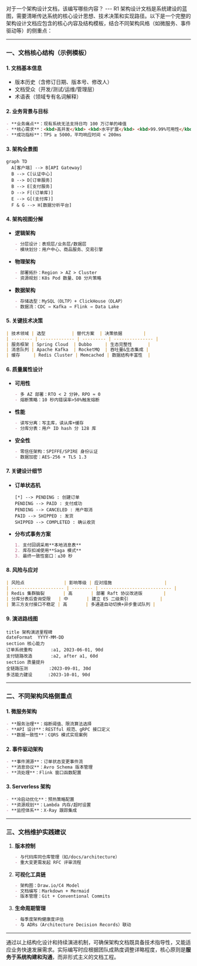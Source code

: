 对于一个架构设计文档，该编写哪些内容？
--- R1
架构设计文档是系统建设的蓝图，需要清晰传达系统的核心设计思想、技术决策和实现路径。以下是一个完整的架构设计文档应包含的核心内容及结构模板，结合不同架构风格（如微服务、事件驱动等）的侧重点：

---

### 一、文档核心结构（示例模板）

#### 1. **文档基本信息**

- 版本历史（含修订日期、版本号、修改人）
- 文档受众（开发/测试/运维/管理层）
- 术语表（领域专有名词解释）

#### 2. **业务背景与目标**

```markdown
- **业务痛点**：现有系统无法支持日均 100 万订单的峰值
- **核心需求**：<kbd>高并发</kbd> <kbd>水平扩展</kbd> <kbd>99.99%可用性</kbd>
- **成功指标**：TPS ≥ 5000，平均响应时间 < 200ms
```

#### 3. **架构全景图**

```mermaid
graph TD
  A[客户端] --> B[API Gateway]
  B --> C[认证中心]
  B --> D[订单服务]
  B --> E[支付服务]
  D --> F[(订单库)]
  E --> G[(支付库)]
  F & G --> H[数据分析平台]
```

#### 4. **架构视图分解**

- **逻辑架构**
  ```markdown
  - 分层设计：表现层/业务层/数据层
  - 模块划分：用户中心、商品服务、交易引擎
  ```
- **物理架构**
  ```markdown
  - 部署拓扑：Region > AZ > Cluster
  - 资源规划：K8s Pod 数量、DB 分片策略
  ```
- **数据架构**
  ```markdown
  - 存储选型：MySQL（OLTP）+ ClickHouse（OLAP）
  - 数据流：CDC → Kafka → Flink → Data Lake
  ```

#### 5. **关键技术决策**

```markdown
| 技术领域 | 选型          | 替代方案  | 决策依据        |
| -------- | ------------- | --------- | --------------- |
| 服务框架 | Spring Cloud  | Dubbo     | 生态完整性      |
| 消息队列 | Apache Kafka  | RocketMQ  | 吞吐量&生态集成 |
| 缓存     | Redis Cluster | Memcached | 数据结构丰富性  |
```

#### 6. **质量属性设计**

- **可用性**
  ```markdown
  - 多 AZ 部署：RTO < 2 分钟，RPO ≈ 0
  - 熔断策略：10 秒内错误率>50%触发熔断
  ```
- **性能**
  ```markdown
  - 读写分离：写主库，读从库+缓存
  - 分库分表：用户 ID hash 分 128 库
  ```
- **安全性**
  ```markdown
  - 零信任架构：SPIFFE/SPIRE 身份认证
  - 数据加密：AES-256 + TLS 1.3
  ```

#### 7. **关键设计细节**

- **订单状态机**

  ```plantuml
  [*] --> PENDING : 创建订单
  PENDING --> PAID : 支付成功
  PENDING --> CANCELED : 用户取消
  PAID --> SHIPPED : 发货
  SHIPPED --> COMPLETED : 确认收货
  ```

- **分布式事务方案**
  ```markdown
  1. 支付回调采用**本地消息表**
  2. 库存扣减使用**Saga 模式**
  3. 最终一致性窗口：≤30 秒
  ```

#### 8. **风险与应对**

```markdown
| 风险点               | 影响等级 | 应对措施                    |
| -------------------- | -------- | --------------------------- |
| Redis 集群脑裂       | 高       | 部署 Raft 协议改进版        |
| 分库分表后查询受限   | 中       | 建立 ES 二级索引            |
| 第三方支付接口不稳定 | 高       | 多通道自动切换+异步重试队列 |
```

#### 9. **演进路线图**

```gantt
title 架构演进里程碑
dateFormat  YYYY-MM-DD
section 核心能力
订单系统重构       :a1, 2023-06-01, 90d
支付链路改造       :a2, after a1, 60d
section 质量提升
全链路压测        :2023-09-01, 30d
多活能力建设      :2023-10-01, 90d
```

---

### 二、不同架构风格侧重点

#### 1. **微服务架构**

```markdown
- **服务治理**：熔断阈值、限流算法选择
- **API 设计**：RESTful 规范、gRPC 接口定义
- **数据一致性**：CQRS 模式实现案例
```

#### 2. **事件驱动架构**

```markdown
- **事件溯源**：订单状态变更事件流
- **消息协议**：Avro Schema 版本管理
- **流处理**：Flink 窗口函数配置
```

#### 3. **Serverless 架构**

```markdown
- **冷启动优化**：预热策略配置
- **资源规划**：Lambda 内存/超时设置
- **监控体系**：X-Ray 跟踪集成
```

---

### 三、文档维护实践建议

1. **版本控制**

   ```markdown
   - 与代码库同仓库管理（如/docs/architecture）
   - 重大变更需发起 RFC 评审流程
   ```

2. **可视化工具链**

   ```markdown
   - 架构图：Draw.io/C4 Model
   - 文档编写：Markdown + Mermaid
   - 版本管理：Git + Conventional Commits
   ```

3. **生命周期管理**
   ```markdown
   - 每季度架构健康度评估
   - 与 ADRs（Architecture Decision Records）联动
   ```

---

通过以上结构化设计和持续演进机制，可确保架构文档既具备技术指导性，又能适应业务快速发展需求。实际编写时应根据团队成熟度调整详略程度，核心原则是**服务于系统构建和沟通**，而非形式主义的文档工程。
